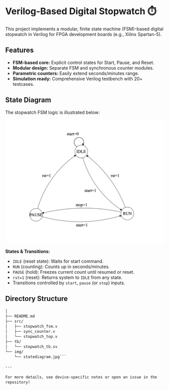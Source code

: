 # Verilog-Based Digital Stopwatch ⏱️

This project implements a modular, finite state machine (FSM)-based digital stopwatch in Verilog for FPGA development boards (e.g., Xilinx Spartan-5).

## Features

- **FSM-based core:** Explicit control states for Start, Pause, and Reset.
- **Modular design:** Separate FSM and synchronous counter modules.
- **Parametric counters:** Easily extend seconds/minutes range.
- **Simulation ready:** Comprehensive Verilog testbench with 20+ testcases.

## State Diagram

The stopwatch FSM logic is illustrated below:

![FSM State Diagram](img/statediagram.png)

**States & Transitions:**
- `IDLE` (reset state): Waits for start command.
- `RUN` (counting): Counts up in seconds/minutes.
- `PAUSE` (hold): Freezes current count until resumed or reset.
- `rst=1` (reset): Returns system to `IDLE` from any state.
- Transitions controlled by `start`, `pause` (or `stop`) inputs.

## Directory Structure

```digital_stopwatch/
│
├── README.md
├── src/
│   ├── stopwatch_fsm.v
│   ├── sync_counter.v
│   └── stopwatch_top.v
├── tb/
│   └── stopwatch_tb.sv
└── img/
    └── statediagram.jpg```

---

For more details, see device-specific notes or open an issue in the repository!